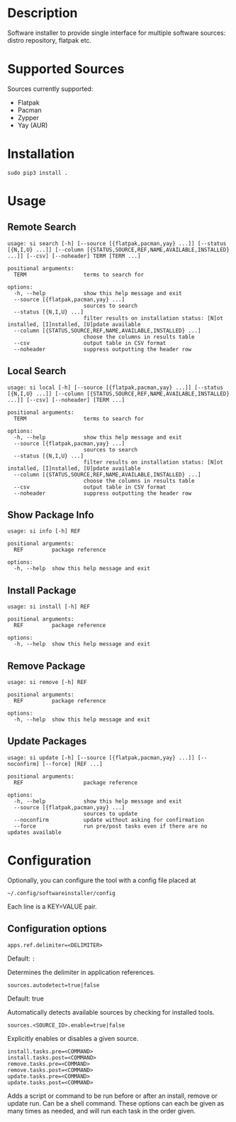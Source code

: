 # Description

Software installer to provide single interface for multiple software sources: distro repository, flatpak etc.

# Supported Sources

Sources currently supported:
* Flatpak
* Pacman
* Zypper
* Yay (AUR)

# Installation

```
sudo pip3 install .
```

# Usage

## Remote Search

```
usage: si search [-h] [--source [{flatpak,pacman,yay} ...]] [--status [{N,I,U} ...]] [--column [{STATUS,SOURCE,REF,NAME,AVAILABLE,INSTALLED} ...]] [--csv] [--noheader] TERM [TERM ...]

positional arguments:
  TERM                  terms to search for

options:
  -h, --help            show this help message and exit
  --source [{flatpak,pacman,yay} ...]
                        sources to search
  --status [{N,I,U} ...]
                        filter results on installation status: [N]ot installed, [I]nstalled, [U]pdate available
  --column [{STATUS,SOURCE,REF,NAME,AVAILABLE,INSTALLED} ...]
                        choose the columns in results table
  --csv                 output table in CSV format
  --noheader            suppress outputting the header row
```

## Local Search

```
usage: si local [-h] [--source [{flatpak,pacman,yay} ...]] [--status [{N,I,U} ...]] [--column [{STATUS,SOURCE,REF,NAME,AVAILABLE,INSTALLED} ...]] [--csv] [--noheader] [TERM ...]

positional arguments:
  TERM                  terms to search for

options:
  -h, --help            show this help message and exit
  --source [{flatpak,pacman,yay} ...]
                        sources to search
  --status [{N,I,U} ...]
                        filter results on installation status: [N]ot installed, [I]nstalled, [U]pdate available
  --column [{STATUS,SOURCE,REF,NAME,AVAILABLE,INSTALLED} ...]
                        choose the columns in results table
  --csv                 output table in CSV format
  --noheader            suppress outputting the header row
```

## Show Package Info

```
usage: si info [-h] REF

positional arguments:
  REF         package reference

options:
  -h, --help  show this help message and exit
```

## Install Package

```
usage: si install [-h] REF

positional arguments:
  REF         package reference

options:
  -h, --help  show this help message and exit
```

## Remove Package

```
usage: si remove [-h] REF

positional arguments:
  REF         package reference

options:
  -h, --help  show this help message and exit
```

## Update Packages

```
usage: si update [-h] [--source [{flatpak,pacman,yay} ...]] [--noconfirm] [--force] [REF ...]

positional arguments:
  REF                   package reference

options:
  -h, --help            show this help message and exit
  --source [{flatpak,pacman,yay} ...]
                        sources to update
  --noconfirm           update without asking for confirmation
  --force               run pre/post tasks even if there are no updates available
```

# Configuration

Optionally, you can configure the tool with a config file placed at
```
~/.config/softwareinstaller/config
```

Each line is a KEY=VALUE pair.

## Configuration options

```
apps.ref.delimiter=<DELIMITER>
```

Default: `:`

Determines the delimiter in application references.


```
sources.autodetect=true|false
```

Default: true

Automatically detects available sources by checking for installed tools.


```
sources.<SOURCE_ID>.enable=true|false
```

Explicitly enables or disables a given source.


```
install.tasks.pre=<COMMAND>
install.tasks.post=<COMMAND>
remove.tasks.pre=<COMMAND>
remove.tasks.post=<COMMAND>
update.tasks.pre=<COMMAND>
update.tasks.post=<COMMAND>
```

Adds a script or command to be run before or after an install, remove or update run. Can be a shell command. These options can each be given as many times as needed, and will run each task in the order given.
